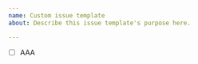 ```yaml
---
name: Custom issue template
about: Describe this issue template's purpose here.

---
```


- [ ] AAA
